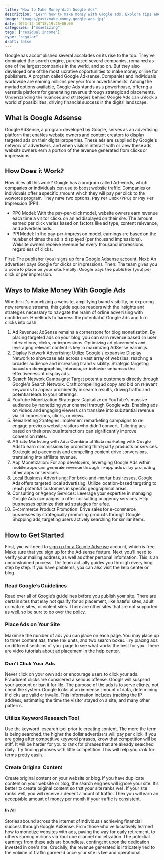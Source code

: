 ```yaml
---
title: "How to Make Money With Google Ads"
description: "Learn how to make money with Google ads. Explore tips and tricks to monetize your content."
image: "images/post/make-money-google-ads.jpg"
date: 2023-12-10T18:19:25+06:00
categories: ["monetizing"]
tags: ["residual income"]
type: "regular"
draft: false
---
```


Google has accomplished several accolades on its rise to the top. They’ve dominated the search engine, purchased several companies, remained as one of the largest companies in the world, and so on. But they also developed one of the most lucrative opportunities to make money online for publishers. A program called Google Ad-sense. Companies and individuals worldwide are earning millions per year from advertisements. Among the myriad options available, Google Ads stands as a powerhouse, offering a versatile platform for generating revenue through strategic ad placements. Understanding the nuances and strategies behind Google Ads can unlock a world of possibilities, driving financial success in the digital landscape.

## What is Google Adsense

Google AdSense, a program developed by Google, serves as an advertising platform that enables website owners and content creators to display targeted ads on their digital properties. These ads are supplied by Google's network of advertisers, and when visitors interact with or view these ads, website owners earn a portion of the revenue generated from clicks or impressions.

## How Does it Work?

How does all this work? Google has a program called Ad-words, which companies or individuals can use to boost website traffic. Companies or individuals offer a specific amount which they will pay per click to the Adwords program. They have two options, Pay Per Click (PPC) or Pay Per Impression (PPI).

- PPC Model: With the pay-per-click model, website owners earn revenue each time a visitor clicks on an ad displayed on their site. The amount earned per click varies based on factors like ad type, content relevance, and advertiser bids.
- PPI Model: In the pay-per-impression model, earnings are based on the number of times the ad is displayed (per thousand impressions). Website owners receive revenue for every thousand impressions, regardless of clicks.

First: The publisher (you) signs up for a Google Adsense account.
Next: An advertiser pays Google for clicks or impressions.
Then: The team gives you a code to place on your site.
Finally: Google pays the publisher (you) per click or per impression.

## Ways to Make Money With Google Ads

Whether it's monetizing a website, amplifying brand visibility, or exploring new revenue streams, this guide equips readers with the insights and strategies necessary to navigate the realm of online advertising with confidence. Hmethods to harness the potential of Google Ads and turn clicks into cash:

1. Ad Revenue: AdSense remains a cornerstone for blog monetization. By placing targeted ads on your blog, you can earn revenue based on user interactions, clicks, or impressions. Optimizing ad placements and leveraging relevant content is key to maximizing AdSense earnings.
2. Display Network Advertising: Utilize Google's expansive Display Network to showcase ads across a vast array of websites, reaching a broader audience and increasing brand visibility. Strategic targeting based on demographics, interests, or behavior enhances the effectiveness of display ads.
3. Search Network Campaigns: Target potential customers directly through Google's Search Network. Craft compelling ad copy and bid on relevant keywords to appear prominently in search results, driving traffic and potential leads to your offerings.
4. YouTube Monetization Strategies: Capitalize on YouTube's massive audience by monetizing your channel through Google Ads. Enabling ads on videos and engaging viewers can translate into substantial revenue via ad impressions, clicks, or views.
5. Remarketing Strategies: Implement remarketing campaigns to re-engage previous website visitors who didn't convert. Tailoring ads based on their previous interactions can significantly improve conversion rates.
6. Affiliate Marketing with Ads: Combine affiliate marketing with Google Ads to earn commissions by promoting third-party products or services. Strategic ad placements and compelling content drive conversions, translating into affiliate revenue.
7. App Monetization: For app developers, leveraging Google Ads within mobile apps can generate revenue through in-app ads or by promoting other apps or services.
8. Local Business Advertising: For brick-and-mortar businesses, Google Ads offers targeted local advertising. Utilize location-based targeting to reach potential customers in specific geographical areas.
9. Consulting or Agency Services: Leverage your expertise in managing Google Ads campaigns to offer consulting or agency services. Help businesses optimize their ad strategies for a fee.
10. E-commerce Product Promotion: Drive sales for e-commerce businesses by strategically promoting products through Google Shopping ads, targeting users actively searching for similar items.

## How to Get Started

First, you will need to [sign up for a Google Adsense](https://adsense.google.com/intl/en_us/start/) account, which is free. Make sure that you sign up for the Ad-sense feature. Next, you’ll need to verify your mailing address, as well as other personal information. This is an unconstrained process. The team actually guides you through everything step by step. If you have problems, you can also visit the help center or blog.

### Read Google’s Guidelines

Read over all of Google’s guidelines before you publish your site. There are certain sites that may not qualify for ad placement, like hateful sites, adult or mature sites, or violent sites. There are other sites that are not supported as well, so be sure to go over the policy.

### Place Ads on Your Site

Maximize the number of ads you can place on each page. You may place up to three content ads, three link units, and two search boxes. Try placing ads on different sections of your page to see what works the best for you. There are video tutorials about ad placement in the help center.

### Don’t Click Your Ads

Never click on your own ads or encourage users to click your ads. Fraudulent clicks are considered a serious offense. Google will suspend your account or ban it for life. The purpose of the ads is to serve clients, not cheat the system. Google looks at an immense amount of data, determining if clicks are valid or invalid. This information includes tracking the IP address, estimating the time the visitor stayed on a site, and many other patterns.

### Utilize Keyword Research Tool

Use the keyword research tool prior to creating content. The more the term is being searched, the higher the dollar advertisers will pay per click. If you are going after competitive keyword phrases, know that competition will be stiff. It will be harder for you to rank for phrases that are already searched daily. Try finding phrases with little competition. This will help you rank for terms pretty easily.

### Create Original Content

Create original content on your website or blog. If you have duplicate content on your website or blog, the search engines will ignore your site. It’s better to create original content so that your site ranks well. If your site ranks well, you will receive a decent amount of traffic. Then you will earn an acceptable amount of money per month if your traffic is consistent.

#### In All

Stories abound across the internet of individuals achieving financial success through Google AdSense. From those who've lucratively learned how to monetize websites with ads, paving the way for early retirement, to others earning millions via YouTube channel monetization. The potential earnings from these ads are boundless, contingent upon the dedication invested in one's site. Crucially, the revenue generated is intricately tied to the volume of traffic garnered once your site is live and operational.
